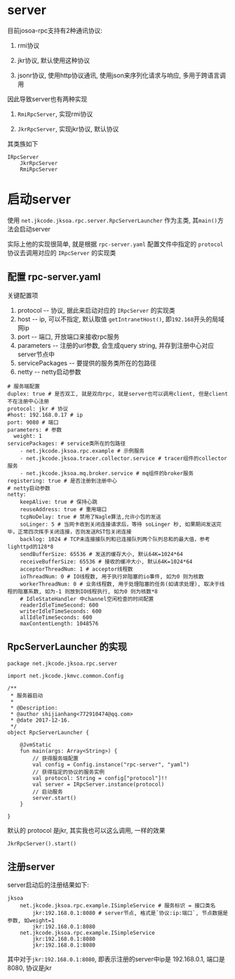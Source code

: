 # server

目前josoa-rpc支持有2种通讯协议:

1. rmi协议

2. jkr协议, 默认使用这种协议

3. jsonr协议, 使用http协议通讯, 使用json来序列化请求与响应, 多用于跨语言调用

因此导致server也有两种实现

1. `RmiRpcServer`, 实现rmi协议

2. `JkrRpcServer`, 实现jkr协议, 默认协议

其类族如下

```
IRpcServer
	JkrRpcServer
	RmiRpcServer
```

# 启动server

使用 `net.jkcode.jksoa.rpc.server.RpcServerLauncher` 作为主类, 其`main()`方法会启动server

实际上他的实现很简单, 就是根据 `rpc-server.yaml` 配置文件中指定的 `protocol` 协议去调用对应的 `IRpcServer` 的实现类

## 配置 rpc-server.yaml

关键配置项

1. protocol -- 协议, 据此来启动对应的 `IRpcServer` 的实现类
2. host -- ip, 可以不指定, 默认取值 `getIntranetHost()`, 即`192.168`开头的局域网ip
3. port -- 端口, 开放端口来接收rpc服务
4. parameters -- 注册的url参数, 会生成query string, 并存到注册中心对应server节点中
5. servicePackages -- 要提供的服务类所在的包路径
6. netty -- netty启动参数

```
# 服务端配置
duplex: true # 是否双工, 就是双向rpc, 就是server也可以调用client, 但是client不在注册中心注册
protocol: jkr # 协议
#host: 192.168.0.17 # ip
port: 9080 # 端口
parameters: # 参数
  weight: 1
servicePackages: # service类所在的包路径
    - net.jkcode.jksoa.rpc.example # 示例服务
    - net.jkcode.jksoa.tracer.collector.service # tracer组件的collector服务
    - net.jkcode.jksoa.mq.broker.service # mq组件的broker服务
registering: true # 是否注册到注册中心
# netty启动参数
netty:
    keepAlive: true # 保持心跳
    reuseAddress: true # 重用端口
    tcpNoDelay: true # 禁用了Nagle算法,允许小包的发送
    soLinger: 5 # 当网卡收到关闭连接请求后，等待 soLinger 秒, 如果期间发送完毕，正常四次挥手关闭连接，否则发送RST包关闭连接
    backlog: 1024 # TCP未连接接队列和已连接队列两个队列总和的最大值，参考lighttpd的128*8
    sendBufferSize: 65536 # 发送的缓存大小, 默认64K=1024*64
    receiveBufferSize: 65536 # 接收的缓冲大小, 默认64K=1024*64
    acceptorThreadNum: 1 # acceptor线程数
    ioThreadNum: 0 # IO线程数, 用于执行非阻塞的io事件, 如为0 则为核数
    workerThreadNum: 0 # 业务线程数, 用于处理阻塞的任务(如请求处理), 取决于线程的阻塞系数, 如为-1 则放到IO线程执行, 如为0 则为核数*8
    # IdleStateHandler 中channel空闲检查的时间配置
    readerIdleTimeSecond: 600
    writerIdleTimeSeconds: 600
    allIdleTimeSeconds: 600
    maxContentLength: 1048576
```

## RpcServerLauncher 的实现

```
package net.jkcode.jksoa.rpc.server

import net.jkcode.jkmvc.common.Config

/**
 * 服务器启动
 *
 * @Description:
 * @author shijianhang<772910474@qq.com>
 * @date 2017-12-16.
 */
object RpcServerLauncher {

    @JvmStatic
    fun main(args: Array<String>) {
        // 获得服务端配置
        val config = Config.instance("rpc-server", "yaml")
        // 获得指定的协议的服务实例
        val protocol: String = config["protocol"]!!
        val server = IRpcServer.instance(protocol)
        // 启动服务
        server.start()
    }

}
```

默认的 protocol 是jkr, 其实我也可以这么调用, 一样的效果

```
JkrRpcServer().start()
```

## 注册server
server启动后的注册结果如下:

```
jksoa
    net.jkcode.jksoa.rpc.example.ISimpleService # 服务标识 = 接口类名
        jkr:192.168.0.1:8080 # server节点, 格式是`协议:ip:端口`, 节点数据是参数, 如weight=1
        jkr:192.168.0.1:8080
    net.jkcode.jksoa.rpc.example.ISimpleService
        jkr:192.168.0.1:8080
        jkr:192.168.0.1:8080
```

其中对于`jkr:192.168.0.1:8080`, 即表示注册的server中ip是 192.168.0.1, 端口是8080, 协议是jkr